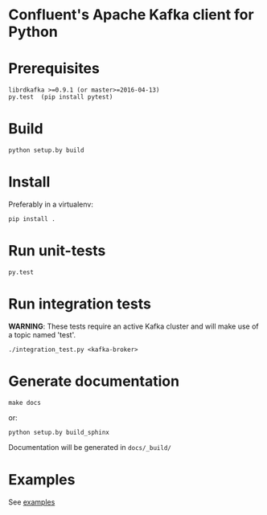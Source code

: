 Confluent's Apache Kafka client for Python
==========================================


Prerequisites
===============

    librdkafka >=0.9.1 (or master>=2016-04-13)
    py.test  (pip install pytest)


Build
=====

    python setup.by build



Install
=======
Preferably in a virtualenv:

    pip install .


Run unit-tests
==============

    py.test


Run integration tests
=====================
**WARNING**: These tests require an active Kafka cluster and will make use of a topic named 'test'.

    ./integration_test.py <kafka-broker>



Generate documentation
======================

    make docs

or:

    python setup.by build_sphinx


Documentation will be generated in `docs/_build/`


Examples
========

See [examples](examples)
